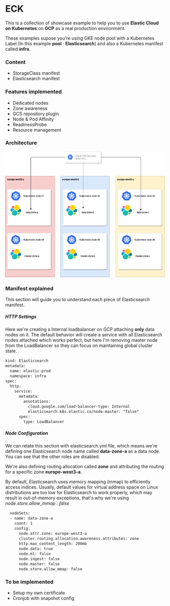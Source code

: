 # ECK

This is a collection of showcase example to help you to use **Elastic Cloud on Kubernetes** on **GCP** as a real production environment.

These examples supose you're using GKE node pool with a Kubernetes Label (In this example **pool** : **Elasticsearch**) and also a Kubernetes manifest called **infra**.

### Content
- StorageClass manifest
- Elasticsearch manifest

### Features implemented

- Dedicated nodes
- Zone awareness
- GCS repository plugin
- Node & Pod Affinity
- ReadinessProbe
- Resource management 

### Architecture 

![ECK Architecture](img/architecture.png)


### Manifest explained
This section will guide you to understand each piece of Elasticsearch manifest.

##### HTTP Settings
Here we're creating a Internal loadbalancer on GCP attaching **only** data nodes on it. The default behavior will create a service with all Elasticsearch nodes attached which works perfect, but here I'm removing master node from the LoadBalancer so they can focus on maintaining global cluster state.

```apiVersion: elasticsearch.k8s.elastic.co/v1
kind: Elasticsearch
metadata:
  name: elastic-prod
  namespace: infra
spec:
  http:
    service:
      metadata:
        annotations:
          cloud.google.com/load-balancer-type: Internal
          elasticsearch.k8s.elastic.co/node-master: "false"
      spec:
        type: LoadBalancer
```

##### Node Configuration
We can relate this section with elasticsearch.yml file, which means we're defining one Elasticsearch node name called **data-zone-a** as a data node. You can see that the other roles are disabled.

We're also defining routing allocation called **zone** and attributing the routing for a specific zone **europe-west3-a**.

 By default, Elasticsearch uses memory mapping (mmap) to efficiently access indices. Usually, default values for virtual address space on Linux distributions are too low for Elasticsearch to work properly, which may result in out-of-memory exceptions, that's why we're using *node.store.allow_mmap : false*


```
  nodeSets:
  - name: data-zone-a
    count: 1
    config:
      node.attr.zone: europe-west3-a
      cluster.routing.allocation.awareness.attributes: zone
      http.max_content_length: 200mb
      node.data: true
      node.ml: false
      node.ingest: false
      node.master: false
      node.store.allow_mmap: false
```

### To be implemented

- Setup my own certificate
- Cronjob with snapshot config


